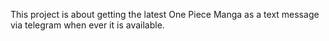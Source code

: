 This project is about getting the latest One Piece Manga as a text message via telegram when ever it is available. 
